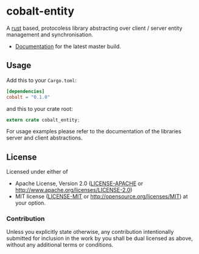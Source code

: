# cobalt-entity

A [rust](https://rust-lang.org/) based, protocoless library abstracting over client / server entity management
and synchronisation.

- [Documentation](https://bonsaiden.github.io/cobalt-entity/cobalt_entity/index.html) for the latest master build.

## Usage

Add this to your `Cargo.toml`:

```toml
[dependencies]
cobalt = "0.1.0"
```

and this to your crate root:

```rust
extern crate cobalt_entity;
```

For usage examples please refer to the documentation of the libraries server
and client abstractions.

## License

Licensed under either of
 * Apache License, Version 2.0 ([LICENSE-APACHE](LICENSE-APACHE) or http://www.apache.org/licenses/LICENSE-2.0)
 * MIT license ([LICENSE-MIT](LICENSE-MIT) or http://opensource.org/licenses/MIT)
at your option.


### Contribution

Unless you explicitly state otherwise, any contribution intentionally submitted
for inclusion in the work by you shall be dual licensed as above, without any
additional terms or conditions.


